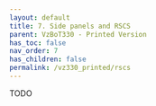 ```yaml
---
layout: default
title: 7. Side panels and RSCS
parent: VzBoT330 - Printed Version
has_toc: false
nav_order: 7
has_children: false
permalink: /vz330_printed/rscs
---
```


TODO